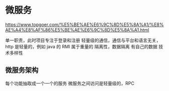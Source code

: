 # 微服务

https://www.topgoer.com/%E5%BE%AE%E6%9C%8D%E5%8A%A1/%E8%AE%A4%E8%AF%86%E5%BE%AE%E6%9C%8D%E5%8A%A1.html

单一职责，此时项目专注于登录和注册
轻量级的通信，通信与平台和语言无关，http 是轻量的，例如 java 的 RMI 属于重量的
隔离性，数据隔离
有自己的数据
技术多样性

## 微服务架构

每个功能抽取成一个一个的服务
微服务之间访问是轻量级的，RPC
